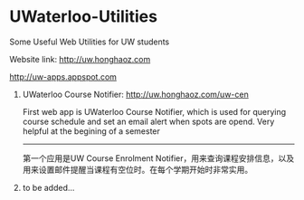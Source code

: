 UWaterloo-Utilities
===================

Some Useful Web Utilities for UW students

Website link:
<http://uw.honghaoz.com>

<http://uw-apps.appspot.com>

1. UWaterloo Course Notifier: <http://uw.honghaoz.com/uw-cen>

   First web app is UWaterloo Course Notifier, which is used for querying course schedule and set an email alert when spots are opend. Very helpful at the begining of a semester
   ___
   第一个应用是UW Course Enrolment Notifier，用来查询课程安排信息，以及用来设置邮件提醒当课程有空位时。在每个学期开始时非常实用。
   
2. to be added...
